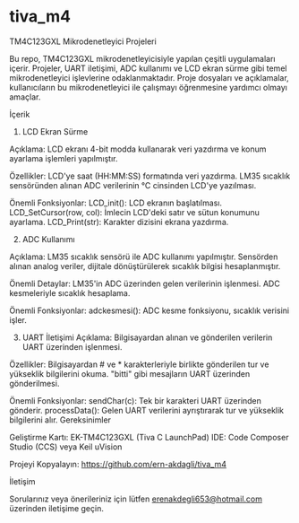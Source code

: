 # tiva_m4
TM4C123GXL Mikrodenetleyici Projeleri

Bu repo, TM4C123GXL mikrodenetleyicisiyle yapılan çeşitli uygulamaları içerir. Projeler, UART iletişimi, ADC kullanımı ve LCD ekran sürme gibi temel mikrodenetleyici işlevlerine odaklanmaktadır. Proje dosyaları ve açıklamalar, kullanıcıların bu mikrodenetleyici ile çalışmayı öğrenmesine yardımcı olmayı amaçlar.

İçerik

1. LCD Ekran Sürme

Açıklama: LCD ekranı 4-bit modda kullanarak veri yazdırma ve konum ayarlama işlemleri yapılmıştır.

Özellikler:
LCD'ye saat (HH:MM:SS) formatında veri yazdırma.
LM35 sıcaklık sensöründen alınan ADC verilerinin °C cinsinden LCD'ye yazılması.

Önemli Fonksiyonlar:
LCD_init(): LCD ekranın başlatılması.
LCD_SetCursor(row, col): İmlecin LCD'deki satır ve sütun konumunu ayarlama.
LCD_Print(str): Karakter dizisini ekrana yazdırma.

2. ADC Kullanımı

Açıklama: LM35 sıcaklık sensörü ile ADC kullanımı yapılmıştır. Sensörden alınan analog veriler, dijitale dönüştürülerek sıcaklık bilgisi hesaplanmıştır.

Önemli Detaylar:
LM35'in ADC üzerinden gelen verilerinin işlenmesi.
ADC kesmeleriyle sıcaklık hesaplama.

Önemli Fonksiyonlar:
adckesmesi(): ADC kesme fonksiyonu, sıcaklık verisini işler.

3. UART İletişimi
Açıklama: Bilgisayardan alınan ve gönderilen verilerin UART üzerinden işlenmesi.

Özellikler:
Bilgisayardan # ve * karakterleriyle birlikte gönderilen tur ve yükseklik bilgilerini okuma.
"bitti" gibi mesajların UART üzerinden gönderilmesi.

Önemli Fonksiyonlar:
sendChar(c): Tek bir karakteri UART üzerinden gönderir.
processData(): Gelen UART verilerini ayrıştırarak tur ve yükseklik bilgilerini alır.
Gereksinimler

Geliştirme Kartı: EK-TM4C123GXL (Tiva C LaunchPad)
IDE: Code Composer Studio (CCS) veya Keil uVision


Projeyi Kopyalayın:
https://github.com/ern-akdagli/tiva_m4

İletişim

Sorularınız veya önerileriniz için lütfen erenakdegli653@hotmail.com üzerinden iletişime geçin.


